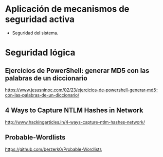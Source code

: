 # Aplicación de mecanismos de seguridad activa
- Seguridad del sistema.

# Seguridad lógica

## Ejercicios de PowerShell: generar MD5 con las palabras de un diccionario
https://www.jesusninoc.com/02/23/ejercicios-de-powershell-generar-md5-con-las-palabras-de-un-diccionario/

## 4 Ways to Capture NTLM Hashes in Network
http://www.hackingarticles.in/4-ways-capture-ntlm-hashes-network/

## Probable-Wordlists
https://github.com/berzerk0/Probable-Wordlists
